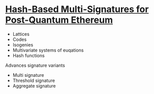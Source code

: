 # [Hash-Based Multi-Signatures for Post-Quantum Ethereum](https://eprint.iacr.org/2025/055.pdf)

- Lattices
- Codes
- Isogenies
- Multivariate systems of euqations
- Hash functions

Advances signature variants

- Multi signature
- Threshold signature
- Aggregate signature
